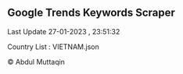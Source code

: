 

## Google Trends Keywords Scraper 
 
Last Update 27-01-2023 , 23:51:32

Country List :
VIETNAM.json



© Abdul Muttaqin 
